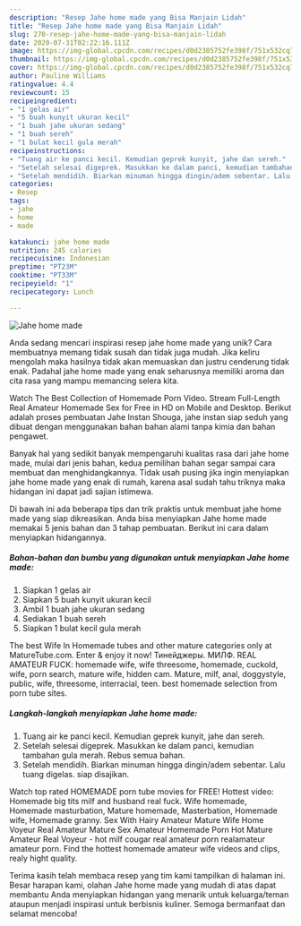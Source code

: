 ```yaml
---
description: "Resep Jahe home made yang Bisa Manjain Lidah"
title: "Resep Jahe home made yang Bisa Manjain Lidah"
slug: 270-resep-jahe-home-made-yang-bisa-manjain-lidah
date: 2020-07-31T02:22:16.111Z
image: https://img-global.cpcdn.com/recipes/d0d2385752fe398f/751x532cq70/jahe-home-made-foto-resep-utama.jpg
thumbnail: https://img-global.cpcdn.com/recipes/d0d2385752fe398f/751x532cq70/jahe-home-made-foto-resep-utama.jpg
cover: https://img-global.cpcdn.com/recipes/d0d2385752fe398f/751x532cq70/jahe-home-made-foto-resep-utama.jpg
author: Pauline Williams
ratingvalue: 4.4
reviewcount: 15
recipeingredient:
- "1 gelas air"
- "5 buah kunyit ukuran kecil"
- "1 buah jahe ukuran sedang"
- "1 buah sereh"
- "1 bulat kecil gula merah"
recipeinstructions:
- "Tuang air ke panci kecil. Kemudian geprek kunyit, jahe dan sereh."
- "Setelah selesai digeprek. Masukkan ke dalam panci, kemudian tambahan gula merah. Rebus semua bahan."
- "Setelah mendidih. Biarkan minuman hingga dingin/adem sebentar. Lalu tuang digelas. siap disajikan."
categories:
- Resep
tags:
- jahe
- home
- made

katakunci: jahe home made 
nutrition: 245 calories
recipecuisine: Indonesian
preptime: "PT23M"
cooktime: "PT33M"
recipeyield: "1"
recipecategory: Lunch

---
```



![Jahe home made](https://img-global.cpcdn.com/recipes/d0d2385752fe398f/751x532cq70/jahe-home-made-foto-resep-utama.jpg)

Anda sedang mencari inspirasi resep jahe home made yang unik? Cara membuatnya memang tidak susah dan tidak juga mudah. Jika keliru mengolah maka hasilnya tidak akan memuaskan dan justru cenderung tidak enak. Padahal jahe home made yang enak seharusnya memiliki aroma dan cita rasa yang mampu memancing selera kita.

Watch The Best Collection of Homemade Porn Video. Stream Full-Length Real Amateur Homemade Sex for Free in HD on Mobile and Desktop. Berikut adalah proses pembuatan Jahe Instan Shouga, jahe instan siap seduh yang dibuat dengan menggunakan bahan bahan alami tanpa kimia dan bahan pengawet.

Banyak hal yang sedikit banyak mempengaruhi kualitas rasa dari jahe home made, mulai dari jenis bahan, kedua pemilihan bahan segar sampai cara membuat dan menghidangkannya. Tidak usah pusing jika ingin menyiapkan jahe home made yang enak di rumah, karena asal sudah tahu triknya maka hidangan ini dapat jadi sajian istimewa.


Di bawah ini ada beberapa tips dan trik praktis untuk membuat jahe home made yang siap dikreasikan. Anda bisa menyiapkan Jahe home made memakai 5 jenis bahan dan 3 tahap pembuatan. Berikut ini cara dalam menyiapkan hidangannya.

<!--inarticleads1-->

##### Bahan-bahan dan bumbu yang digunakan untuk menyiapkan Jahe home made:

1. Siapkan 1 gelas air
1. Siapkan 5 buah kunyit ukuran kecil
1. Ambil 1 buah jahe ukuran sedang
1. Sediakan 1 buah sereh
1. Siapkan 1 bulat kecil gula merah


The best Wife In Homemade tubes and other mature categories only at MatureTube.com. Enter &amp; enjoy it now! Тинейджеры. МИЛФ. REAL AMATEUR FUCK: homemade wife, wife threesome, homemade, cuckold, wife, porn search, mature wife, hidden cam. Mature, milf, anal, doggystyle, public, wife, threesome, interracial, teen. best homemade selection from porn tube sites. 

<!--inarticleads2-->

##### Langkah-langkah menyiapkan Jahe home made:

1. Tuang air ke panci kecil. Kemudian geprek kunyit, jahe dan sereh.
1. Setelah selesai digeprek. Masukkan ke dalam panci, kemudian tambahan gula merah. Rebus semua bahan.
1. Setelah mendidih. Biarkan minuman hingga dingin/adem sebentar. Lalu tuang digelas. siap disajikan.


Watch top rated HOMEMADE porn tube movies for FREE! Hottest video: Homemade big tits milf and husband real fuck. Wife homemade, Homemade masturbation, Mature homemade, Masterbation, Homemade wife, Homemade granny. Sex With Hairy Amateur Mature Wife Home Voyeur Real Amateur Mature Sex Amateur Homemade Porn Hot Mature Amateur Real Voyeur - hot milf cougar real amateur porn realamateur amateur porn. Find the hottest homemade amateur wife videos and clips, realy hight quality. 

Terima kasih telah membaca resep yang tim kami tampilkan di halaman ini. Besar harapan kami, olahan Jahe home made yang mudah di atas dapat membantu Anda menyiapkan hidangan yang menarik untuk keluarga/teman ataupun menjadi inspirasi untuk berbisnis kuliner. Semoga bermanfaat dan selamat mencoba!
